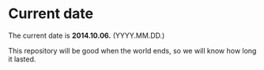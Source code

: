 # Current date

The current date is **2014.10.06.** (YYYY.MM.DD.)

This repository will be good when the world ends, so we will know how long it lasted.